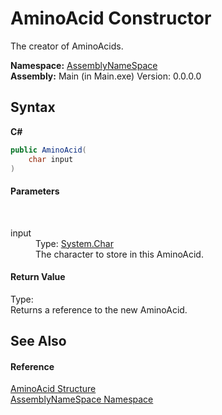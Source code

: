 # AminoAcid Constructor 
 

The creator of AminoAcids.

**Namespace:**&nbsp;<a href="6bcc80ef-5cfd-db5f-1eb2-7297d1c16397">AssemblyNameSpace</a><br />**Assembly:**&nbsp;Main (in Main.exe) Version: 0.0.0.0

## Syntax

**C#**<br />
``` C#
public AminoAcid(
	char input
)
```


#### Parameters
&nbsp;<dl><dt>input</dt><dd>Type: <a href="http://msdn2.microsoft.com/en-us/library/k493b04s" target="_blank">System.Char</a><br />The character to store in this AminoAcid.</dd></dl>

#### Return Value
Type: <br />Returns a reference to the new AminoAcid.

## See Also


#### Reference
<a href="906567b4-adec-2d74-6183-8174a5b7ae4d">AminoAcid Structure</a><br /><a href="6bcc80ef-5cfd-db5f-1eb2-7297d1c16397">AssemblyNameSpace Namespace</a><br />
